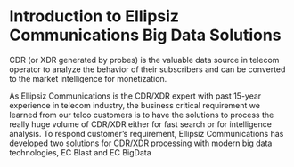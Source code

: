 # Introduction to Ellipsiz Communications Big Data Solutions

CDR (or XDR generated by probes) is the valuable data source in telecom operator to analyze the behavior of their subscribers and can be converted to the market intelligence for monetization.

As Ellipsiz Communications is the CDR/XDR expert with past 15-year experience in telecom industry, the business critical requirement we learned from our telco customers is to have the solutions to process the really huge volume of CDR/XDR either for fast search or for intelligence analysis. To respond customer’s requirement, Ellipsiz Communications has developed two solutions for CDR/XDR processing with modern big data technologies, EC Blast and EC BigData
